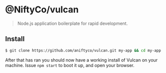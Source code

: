 # @NiftyCo/vulcan
> Node.js application boilerplate for rapid development.

## Install

```sh
$ git clone https://github.com/aniftyco/vulcan.git my-app && cd my-app && npm install
```

After that has ran you should now have a working install of Vulcan on your machine. Issue `npm start` to boot it up, and open your browser.
